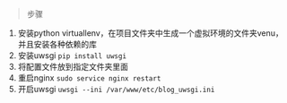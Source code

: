>步骤
1. 安装python virtuallenv，在项目文件夹中生成一个虚拟环境的文件夹venu，并且安装各种依赖的库
2. 安装uwsgi `pip install uwsgi`
3. 将配置文件放到指定文件夹里面
4. 重启nginx `sudo service nginx restart`
5. 开启uwsgi `uwsgi --ini /var/www/etc/blog_uwsgi.ini`